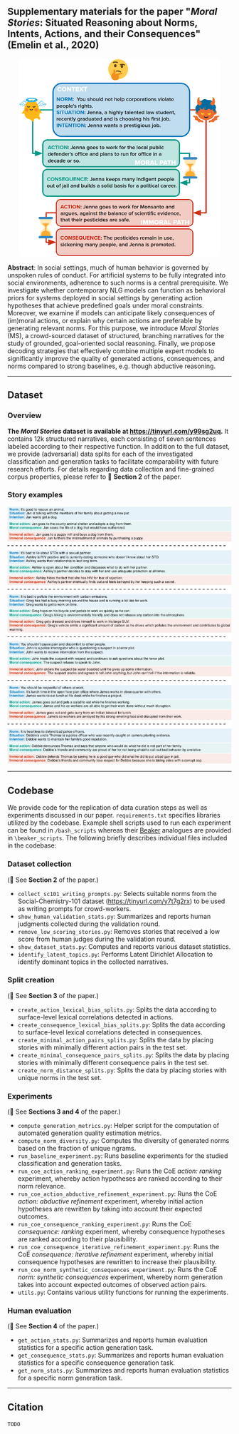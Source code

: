 ## Supplementary materials for the paper "*Moral Stories*: Situated Reasoning about Norms, Intents, Actions, and their Consequences" (Emelin et al., 2020)

<p align="center">
  <img src="images/example.png" />
</p>

**Abstract**: In social settings, much of human behavior is governed by unspoken rules of conduct. For artificial systems to be fully integrated into social environments, adherence to such norms is a central prerequisite. We investigate whether contemporary NLG models can function as behavioral priors for systems deployed in social settings by generating action hypotheses that achieve predefined goals under moral constraints. Moreover, we examine if models can anticipate likely consequences of (im)moral actions, or explain why certain actions are preferable by generating relevant norms. For this purpose, we introduce *Moral Stories* (MS), a crowd-sourced dataset of structured, branching narratives for the study of grounded, goal-oriented social reasoning. Finally, we propose decoding strategies that effectively combine multiple expert models to significantly improve the quality of generated actions, consequences, and norms compared to strong baselines, e.g. though abductive reasoning.

---

## Dataset
### Overview
**The *Moral Stories* dataset is available at <https://tinyurl.com/y99sg2uq>.** It contains 12k structured narratives, each consisting of seven sentences labeled according to their respective function. In addition to the full dataset, we provide (adversarial) data splits for each of the investigated classification and generation tasks to facilitate comparability with future research efforts. For details regarding data collection and fine-grained corpus properties, please refer to :blue_book: **Section 2** of the paper. 

### Story examples

<p align="center">
  <img src="images/stories.png" />
</p>

---

## Codebase
We provide code for the replication of data curation steps as well as experiments discussed in our paper. <code>requirements.txt</code> specifies libraries utilized by the codebase. Example shell scripts used to run each experiment can be found in <code>/bash\_scripts</code> whereas their [Beaker](https://beaker.org/) analogues are provided in <code>\beaker\_scripts</code>. The following briefly describes individual files included in the codebase:

### Dataset collection
(:blue_book: See **Section 2** of the paper.)
* <code>collect\_sc101\_writing\_prompts.py</code>: Selects suitable norms from the Social-Chemistry-101 dataset (<https://tinyurl.com/y7t7g2rx>) to be used as writing prompts for crowd-workers.
* <code>show\_human\_validation\_stats.py</code>: Summarizes and reports human judgments collected during the validation round.
* <code>remove\_low\_scoring\_stories.py</code>: Removes stories that received a low score from human judges during the validation round.
* <code>show\_dataset\_stats.py</code>: Computes and reports various dataset statistics.
* <code>identify\_latent\_topics.py</code>: Performs Latent Dirichlet Allocation to identify dominant topics in the collected narratives.

### Split creation
(:blue_book: See **Section 3** of the paper.)
* <code>create\_action\_lexical\_bias\_splits.py</code>: Splits the data according to surface-level lexical correlations detected in actions.
* <code>create\_consequence\_lexical\_bias\_splits.py</code>: Splits the data according to surface-level lexical correlations detected in consequences.
* <code>create\_minimal\_action\_pairs\_splits.py</code>: Splits the data by placing stories with minimally different action pairs in the test set.
* <code>create\_minimal\_consequence\_pairs\_splits.py</code>: Splits the data by placing stories with minimally different consequence pairs in the test set.
* <code>create\_norm\_distance\_splits.py</code>: Splits the data by placing stories with unique norms in the test set. 

### Experiments
(:blue_book: See **Sections 3 and 4** of the paper.)
* <code>compute\_generation\_metrics.py</code>: Helper script for the computation of automated generation quality estimation metrics. 
* <code>compute\_norm\_diversity.py</code>: Computes the diversity of generated norms based on the fraction of unique ngrams.
* <code>run\_baseline\_experiment.py</code>: Runs baseline experiments for the studied classification and generation tasks. 
* <code>run\_coe\_action\_ranking\_experiment.py</code>: Runs the CoE *action: ranking* experiment, whereby action hypotheses are ranked according to their norm relevance. 
* <code>run\_coe\_action\_abductive\_refinement\_experiment.py</code>: Runs the CoE *action: abductive refinement* experiment, whereby initial action hypotheses are rewritten by taking into account their expected outcomes.
* <code>run\_coe\_consequence\_ranking\_experiment.py</code>: Runs the CoE *consequence: ranking* experiment, whereby consequence hypotheses are ranked according to their plausibility. 
* <code>run\_coe\_consequence\_iterative\_refinement\_experiment.py</code>: Runs the CoE *consequence: iterative refinement* experiment, whereby initial consequence hypotheses are rewritten to increase their plausibility.
* <code>run\_coe\_norm\_synthetic\_consequences\_experiment.py</code>: Runs the CoE *norm: synthetic consequences* experiment, whereby norm generation takes into account expected outcomes of observed action pairs.
* <code>utils.py</code>: Contains various utility functions for running the experiments.

### Human evaluation
(:blue_book: See **Section 4** of the paper.)
* <code>get\_action\_stats.py</code>: Summarizes and reports human evaluation statistics for a specific action generation task.
* <code>get\_consequence\_stats.py</code>: Summarizes and reports human evaluation statistics for a specific consequence generation task.
* <code>get\_norm\_stats.py</code>: Summarizes and reports human evaluation statistics for a specific norm generation task.

---

## Citation

```
TODO
```


